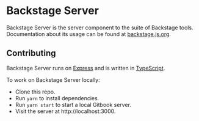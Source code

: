# Backstage Server

Backstage Server is the server component to the suite of Backstage tools. Documentation about its usage can be found at [backstage.js.org](https://backstage.js.org/).

## Contributing

Backstage Server runs on [Express](https://expressjs.com/) and is written in [TypeScript](http://www.typescriptlang.org/).

To work on Backstage Server locally:

- Clone this repo.
- Run `yarn` to install dependencies.
- Run `yarn start` to start a local Gitbook server.
- Visit the server at http://localhost:3000.

